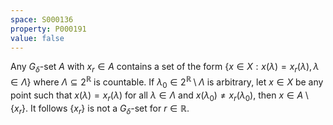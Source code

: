 ```yaml
---
space: S000136
property: P000191
value: false
---
```


Any $G_\delta$-set $A$ with $x_r\in A$ contains a set of the form $\{x\in X : x(\lambda) = x_r(\lambda), \lambda\in \Lambda\}$ where $\Lambda\subseteq 2^\mathbb{R}$ is countable. If $\lambda_0\in 2^{\mathbb{R}}\setminus \Lambda$ is arbitrary, let $x\in X$ be any point such that $x(\lambda) = x_r(\lambda)$ for all $\lambda\in \Lambda$ and $x(\lambda_0)\neq x_r(\lambda_0)$, then $x\in A\setminus \{x_r\}$. It follows $\{x_r\}$ is not a $G_\delta$-set for $r\in\mathbb{R}$.
